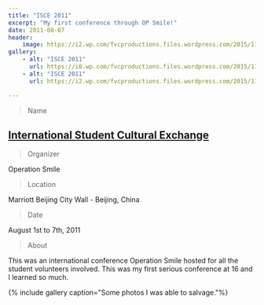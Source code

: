 ```yaml
---
title: "ISCE 2011"
excerpt: "My first conference through OP Smile!"
date: 2011-08-07
header:
    image: https://i2.wp.com/fvcproductions.files.wordpress.com/2015/11/img_0164.jpg
gallery:
    - alt: "ISCE 2011"
      url: https://i0.wp.com/fvcproductions.files.wordpress.com/2015/11/isce_groupshot_2011.jpg
    - alt: "ISCE 2011"
      url: https://i2.wp.com/fvcproductions.files.wordpress.com/2015/11/img_0164.jpg

---
```


> Name

## <a title="ISLC" href="https://studentprograms.operationsmile.org/events/islc/" target="_blank" rel="noopener">International Student Cultural Exchange</a>

> Organizer

Operation Smile

> Location

Marriott Beijing City Wall - Beijing, China

> Date

August 1st to 7th, 2011

> About

This was an international conference Operation Smile hosted for all the student volunteers involved. This was my first serious conference at 16 and I learned so much.

{% include gallery caption="Some photos I was able to salvage."%}